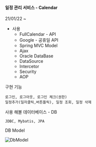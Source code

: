 #### 일정 관리 서비스 - Calendar
21/01/22 ~
+ 사용
	+ FullCalendar - API
	+ Google - 공휴일 API
	+ Spring MVC Model
	+ Ajax
	+ Oracle DataBase
	+ DataSource
	+ Intercetor
	+ Security
	+ AOP

구현 기능
```
로그인, 로그아웃, 로그인 체크(권한)
일정추가(일자클릭,버튼틀릭), 일정 조회, 일정 삭제
```

사용 해볼 데이터베이스 - DB
```
JDBC, Mybatis, JPA
```


DB Model

![DbModel](https://user-images.githubusercontent.com/65147348/106873828-37531580-6718-11eb-9367-e13f52cebe40.png)